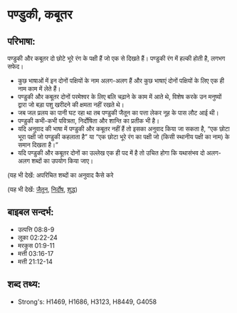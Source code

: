 # पण्डुकी, कबूतर #

## परिभाषा: ##

पण्डुकी और कबूतर दो छोटे भूरे रंग के पक्षी हैं जो एक से दिखते हैं। पण्डुकी रंग में हल्की होती है, लगभग सफेद।

* कुछ भाषाओं में इन दोनों पक्षियों के नाम अलग-अलग हैं और कुछ भाषाएं दोनों पक्षियों के लिए एक ही नाम काम में लेते हैं।
* पण्डुकी और कबूतर दोनों परमेश्वर के लिए बलि चढ़ाने के काम में आते थे, विशेष करके उन मनुष्यों द्वारा जो बड़ा पशु खरीदने की क्षमता नहीं रखते थे।
* जब जल प्रलय का पानी घट रहा था तब पण्डुकी जैतून का पत्ता लेकर नूह के पास लौट आई थी।
* पण्डुकी कभी-कभी पवित्रता, निर्दोषिता और शान्ति का प्रतीक भी है।
* यदि अनुवाद की भाषा में पण्डुकी और कबूतर नहीं हैं तो इसका अनुवाद किया जा सकता है, “एक छोटा भूरा पक्षी जो पण्डुकी कहलाता है” या “एक छोटा भूरे रंग का पक्षी जो (किसी स्थानीय पक्षी का नाम) के समान दिखता है।”
* यदि पण्डुकी और कबूतर दोनों का उल्लेख एक ही पद में है तो उचित होगा कि यथासंभव दो अलग-अलग शब्दों का उपयोग किया जाए।

(यह भी देखें: अपरिचित शब्दों का अनुवाद कैसे करे

(यह भी देखें: [जैतून](../olive.md), [निर्दोष](../innocent.md), [शुद्ध](../purify.md))

## बाइबल सन्दर्भ: ##

* उत्पत्ति 08:8-9
* लूका 02:22-24
* मरकुस 01:9-11
* मत्ती 03:16-17
* मत्ती 21:12-14

## शब्द तथ्य: ##

* Strong's: H1469, H1686, H3123, H8449, G4058

